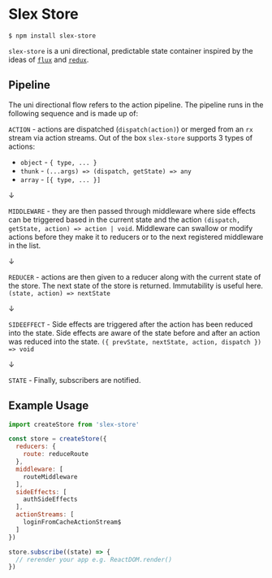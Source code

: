 # Slex Store

```
$ npm install slex-store
```

`slex-store` is a uni directional, predictable state container inspired by the ideas of [`flux`](https://facebook.github.io/flux/docs/in-depth-overview.html#content) and [`redux`](http://redux.js.org/docs/introduction/).


## Pipeline 

The uni directional flow refers to the action pipeline. The pipeline runs in the following sequence and is made up of:

`ACTION` - actions are dispatched (`dispatch(action)`) or merged from an `rx` stream via action streams. Out of the box `slex-store` supports 3 types of actions:
  - `object` - `{ type, ... }`
  - `thunk` - `(...args) => (dispatch, getState) => any`
  - `array` - `[{ type, ... }]`

&darr;

`MIDDLEWARE` - they are then passed through middleware where side effects can be triggered based in the current state and the action `(dispatch, getState, action) => action | void`. Middleware can swallow or modify actions before they make it to reducers or to the next registered middleware in the list.

&darr;

`REDUCER` - actions are then given to a reducer along with the current state of the store. The next state of the store is returned. Immutability is useful here. `(state, action) => nextState`

&darr;

`SIDEEFFECT` - Side effects are triggered after the action has been reduced into the state. Side effects are aware of the state before and after an action was reduced into the state. `({ prevState, nextState, action, dispatch }) => void`

&darr;

`STATE` - Finally, subscribers are notified.

## Example Usage

```javascript
import createStore from 'slex-store'

const store = createStore({
  reducers: {
    route: reduceRoute
  },
  middleware: [
    routeMiddleware
  ],
  sideEffects: [
    authSideEffects
  ],
  actionStreams: [
    loginFromCacheActionStream$
  ]
})

store.subscribe((state) => {
  // rerender your app e.g. ReactDOM.render()
})

```